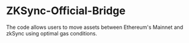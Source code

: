 # ZKSync-Official-Bridge
The code allows users to move assets between Ethereum's Mainnet and zkSync using optimal gas conditions.
